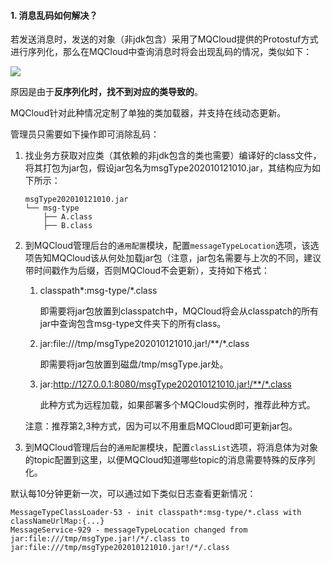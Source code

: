 #### 1. <span id="topic">消息乱码如何解决？</span>

若发送消息时，发送的对象（非jdk包含）采用了MQCloud提供的Protostuf方式进行序列化，那么在MQCloud中查询消息时将会出现乱码的情况，类似如下：

<img src="img/msg.png" class="img-wiki">

原因是由于**反序列化时，找不到对应的类导致的**。

MQCloud针对此种情况定制了单独的类加载器，并支持在线动态更新。

管理员只需要如下操作即可消除乱码：

1. 找业务方获取对应类（其依赖的非jdk包含的类也需要）编译好的class文件，将其打包为jar包，假设jar包名为msgType202010121010.jar，其结构应为如下所示：

   ```
   msgType202010121010.jar
   └── msg-type
       ├── A.class
       ├── B.class
   ```

2. 到MQCloud管理后台的`通用配置`模块，配置`messageTypeLocation`选项，该选项告知MQCloud该从何处加载jar包（注意，jar包名需要与上次的不同，建议带时间戳作为后缀，否则MQCloud不会更新），支持如下格式：

   1. classpath\*:msg-type/\*.class

      即需要将jar包放置到classpatch中，MQCloud将会从classpatch的所有jar中查询包含msg-type文件夹下的所有class。

   2. jar:file:///tmp/msgType202010121010.jar!/**/*.class

      即需要将jar包放置到磁盘/tmp/msgType.jar处。

   3. jar:http://127.0.0.1:8080/msgType202010121010.jar!/**/*.class

      此种方式为远程加载，如果部署多个MQCloud实例时，推荐此种方式。

   注意：推荐第2,3种方式，因为可以不用重启MQCloud即可更新jar包。

3. 到MQCloud管理后台的`通用配置`模块，配置`classList`选项，将消息体为对象的topic配置到这里，以便MQCloud知道哪些topic的消息需要特殊的反序列化。

默认每10分钟更新一次，可以通过如下类似日志查看更新情况：

```
MessageTypeClassLoader-53 - init classpath*:msg-type/*.class with classNameUrlMap:{...}
MessageService-929 - messageTypeLocation changed from jar:file:///tmp/msgType.jar!/*/.class to jar:file:///tmp/msgType202010121010.jar!/*/.class
```

